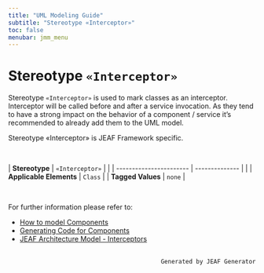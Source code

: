 ```yaml
---
title: "UML Modeling Guide"
subtitle: "Stereotype «Interceptor»"
toc: false
menubar: jmm_menu
---
```


# Stereotype `«Interceptor»`
Stereotype `«Interceptor»` is used to mark classes as an interceptor. Interceptor will be called before and after a service invocation. As they tend to have a strong impact on the behavior of a component / service it’s recommended to already add them to the UML model.

Stereotype «Interceptor» is JEAF Framework specific.

<br>

| **Stereotype**          | `«Interceptor»` | |
| ----------------------- | -------------- | |
| **Applicable Elements** | `Class`        |
| **Tagged Values**       | `none`           |

<br>

For further information please refer to:
- [How to model Components](/uml-modeling-guide/how-to-model-components)
- [Generating Code for Components](/developer-guide/code-for-jeaf-components)
- [JEAF Architecture Model - Interceptors](https://anaptecs.atlassian.net/wiki/spaces/JEAF/pages/515276970/JEAF+Architecture+Model#Interceptor)


<br>

<div style="text-align: right"><code>Generated by JEAF Generator</code></div>

    